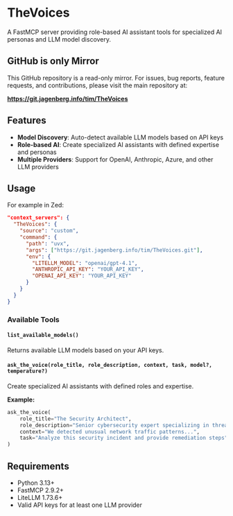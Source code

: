 # TheVoices

A FastMCP server providing role-based AI assistant tools for specialized AI personas and LLM model discovery.

## GitHub is only Mirror

This GitHub repository is a read-only mirror. For issues, bug reports, feature requests, and contributions, please visit the main repository at:

**https://git.jagenberg.info/tim/TheVoices**

## Features

- **Model Discovery**: Auto-detect available LLM models based on API keys
- **Role-based AI**: Create specialized AI assistants with defined expertise and personas
- **Multiple Providers**: Support for OpenAI, Anthropic, Azure, and other LLM providers

## Usage

For example in Zed:

```json
"context_servers": {
  "TheVoices": {
    "source": "custom",
    "command": {
      "path": "uvx",
      "args": ["https://git.jagenberg.info/tim/TheVoices.git"],
      "env": {
        "LITELLM_MODEL": "openai/gpt-4.1",
        "ANTHROPIC_API_KEY": "YOUR_API_KEY",
        "OPENAI_API_KEY": "YOUR_API_KEY"
      }
    }
  }
}
```

### Available Tools

#### `list_available_models()`
Returns available LLM models based on your API keys.

#### `ask_the_voice(role_title, role_description, context, task, model?, temperature?)`
Create specialized AI assistants with defined roles and expertise.

**Example:**
```python
ask_the_voice(
    role_title="The Security Architect",
    role_description="Senior cybersecurity expert specializing in threat analysis",
    context="We detected unusual network traffic patterns...",
    task="Analyze this security incident and provide remediation steps"
)
```

## Requirements

- Python 3.13+
- FastMCP 2.9.2+
- LiteLLM 1.73.6+
- Valid API keys for at least one LLM provider
